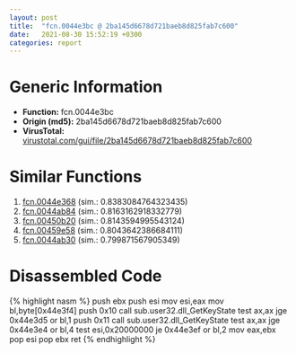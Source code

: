 ```yaml
---
layout: post
title:  "fcn.0044e3bc @ 2ba145d6678d721baeb8d825fab7c600"
date:   2021-08-30 15:52:19 +0300
categories: report
---
```


# Generic Information
- **Function:** fcn.0044e3bc
- **Origin (md5):** 2ba145d6678d721baeb8d825fab7c600
- **VirusTotal:** [virustotal.com/gui/file/2ba145d6678d721baeb8d825fab7c600][virustotal_ref]



# Similar Functions

1. [fcn.0044e368][similar_1_ref] (sim.: 0.8383084764323435)
2. [fcn.0044ab84][similar_2_ref] (sim.: 0.8163162918332779)
3. [fcn.00450b20][similar_3_ref] (sim.: 0.8143594995543124)
4. [fcn.00459e58][similar_4_ref] (sim.: 0.8043642386684111)
5. [fcn.0044ab30][similar_5_ref] (sim.: 0.799871567905349)


# Disassembled Code

{% highlight nasm %}
push ebx
push esi
mov esi,eax
mov bl,byte[0x44e3f4]
push 0x10
call sub.user32.dll_GetKeyState
test ax,ax
jge 0x44e3d5
or bl,1
push 0x11
call sub.user32.dll_GetKeyState
test ax,ax
jge 0x44e3e4
or bl,4
test esi,0x20000000
je 0x44e3ef
or bl,2
mov eax,ebx
pop esi
pop ebx
ret 
{% endhighlight %}


[similar_1_ref]: /report/fcn.0044e368@2ba145d6678d721baeb8d825fab7c600
[similar_2_ref]: /report/fcn.0044ab84@8aa4eec8eb0ac35fe10d9e0394d3dbe4
[similar_3_ref]: /report/fcn.00450b20@27f3ad32e2eddc62e5434f19748fa0be
[similar_4_ref]: /report/fcn.00459e58@6635b2bf1f4673ef3a7d242a02608d58
[similar_5_ref]: /report/fcn.0044ab30@8aa4eec8eb0ac35fe10d9e0394d3dbe4
[virustotal_ref]: https://www.virustotal.com/gui/file/2ba145d6678d721baeb8d825fab7c600